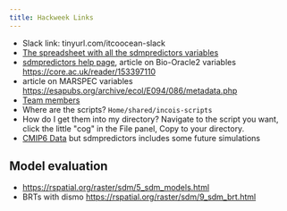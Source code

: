 ```yaml
---
title: Hackweek Links
---
```


* Slack link: tinyurl.com/itcoocean-slack
* [The spreadsheet with all the sdmpredictors variables](https://docs.google.com/spreadsheets/d/1-DZ5_oR7BQU4tr5CNtWMiL5a0jsVghZlKBXoTrLQh6g/edit?usp=sharing)
* [sdmpredictors help page](http://lifewatch.github.io/sdmpredictors/), article on Bio-Oracle2 variables <https://core.ac.uk/reader/153397110>
* article on MARSPEC variables <https://esapubs.org/archive/ecol/E094/086/metadata.php>
* [Team members](https://docs.google.com/spreadsheets/d/1yKB5f969_-NfgBCAMYEbs3dVl1hCy4H0FLgCoecKt0k/edit?usp=sharing)
* Where are the scripts? `Home/shared/incois-scripts`
* How do I get them into my directory? Navigate to the script you want, click the little "cog" in the File panel, Copy to your directory.
* [CMIP6 Data](https://www.sciencedirect.com/science/article/pii/S2352711022000395) but sdmpredictors includes some future simulations

## Model evaluation

* https://rspatial.org/raster/sdm/5_sdm_models.html
* BRTs with dismo https://rspatial.org/raster/sdm/9_sdm_brt.html


